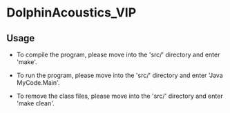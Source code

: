 # DolphinAcoustics_VIP

## Usage

- To compile the program, please move into the 'src/' directory and enter 'make'.

- To run the program, please move into the 'src/' directory and enter 'Java MyCode.Main'.

- To remove the class files, please move into the 'src/' directory and enter 'make clean'.

